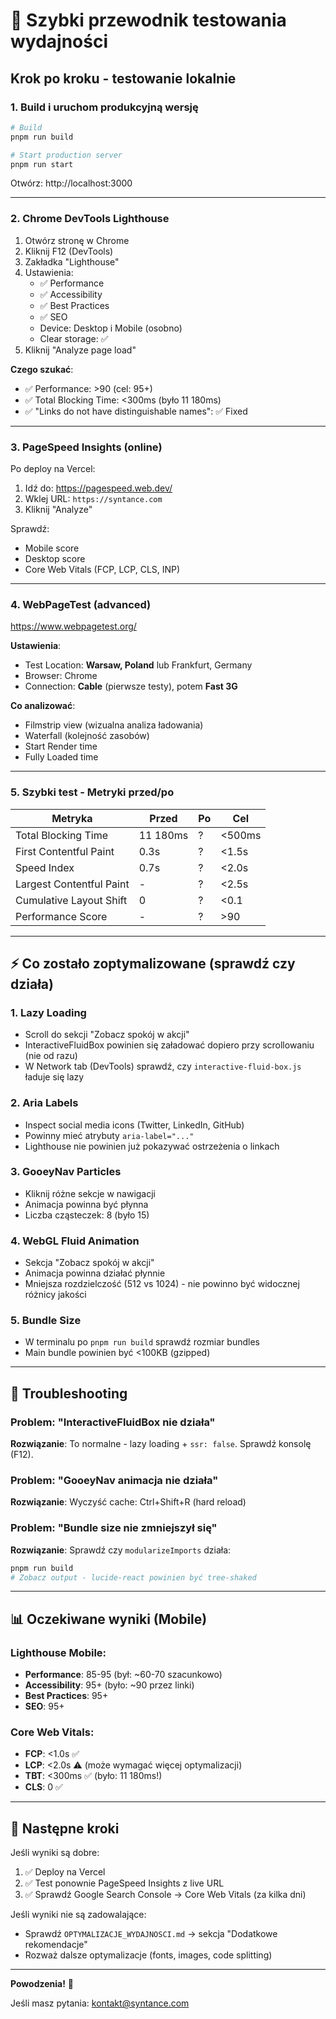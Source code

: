 # 🧪 Szybki przewodnik testowania wydajności

## Krok po kroku - testowanie lokalnie

### 1. Build i uruchom produkcyjną wersję

```bash
# Build
pnpm run build

# Start production server
pnpm run start
```

Otwórz: http://localhost:3000

---

### 2. Chrome DevTools Lighthouse

1. Otwórz stronę w Chrome
2. Kliknij F12 (DevTools)
3. Zakładka "Lighthouse"
4. Ustawienia:
   - ✅ Performance
   - ✅ Accessibility
   - ✅ Best Practices
   - ✅ SEO
   - Device: Desktop i Mobile (osobno)
   - Clear storage: ✅
5. Kliknij "Analyze page load"

**Czego szukać**:
- ✅ Performance: >90 (cel: 95+)
- ✅ Total Blocking Time: <300ms (było 11 180ms)
- ✅ "Links do not have distinguishable names": ✅ Fixed

---

### 3. PageSpeed Insights (online)

Po deploy na Vercel:

1. Idź do: https://pagespeed.web.dev/
2. Wklej URL: `https://syntance.com`
3. Kliknij "Analyze"

Sprawdź:
- Mobile score
- Desktop score
- Core Web Vitals (FCP, LCP, CLS, INP)

---

### 4. WebPageTest (advanced)

https://www.webpagetest.org/

**Ustawienia**:
- Test Location: **Warsaw, Poland** lub Frankfurt, Germany
- Browser: Chrome
- Connection: **Cable** (pierwsze testy), potem **Fast 3G**

**Co analizować**:
- Filmstrip view (wizualna analiza ładowania)
- Waterfall (kolejność zasobów)
- Start Render time
- Fully Loaded time

---

### 5. Szybki test - Metryki przed/po

| Metryka | Przed | Po | Cel |
|---------|-------|-----|-----|
| Total Blocking Time | 11 180ms | ? | <500ms |
| First Contentful Paint | 0.3s | ? | <1.5s |
| Speed Index | 0.7s | ? | <2.0s |
| Largest Contentful Paint | - | ? | <2.5s |
| Cumulative Layout Shift | 0 | ? | <0.1 |
| Performance Score | - | ? | >90 |

---

## ⚡ Co zostało zoptymalizowane (sprawdź czy działa)

### 1. **Lazy Loading**
- Scroll do sekcji "Zobacz spokój w akcji"
- InteractiveFluidBox powinien się załadować dopiero przy scrollowaniu (nie od razu)
- W Network tab (DevTools) sprawdź, czy `interactive-fluid-box.js` ładuje się lazy

### 2. **Aria Labels**
- Inspect social media icons (Twitter, LinkedIn, GitHub)
- Powinny mieć atrybuty `aria-label="..."`
- Lighthouse nie powinien już pokazywać ostrzeżenia o linkach

### 3. **GooeyNav Particles**
- Kliknij różne sekcje w nawigacji
- Animacja powinna być płynna
- Liczba cząsteczek: 8 (było 15)

### 4. **WebGL Fluid Animation**
- Sekcja "Zobacz spokój w akcji"
- Animacja powinna działać płynnie
- Mniejsza rozdzielczość (512 vs 1024) - nie powinno być widocznej różnicy jakości

### 5. **Bundle Size**
- W terminalu po `pnpm run build` sprawdź rozmiar bundles
- Main bundle powinien być <100KB (gzipped)

---

## 🐛 Troubleshooting

### Problem: "InteractiveFluidBox nie działa"
**Rozwiązanie**: To normalne - lazy loading + `ssr: false`. Sprawdź konsolę (F12).

### Problem: "GooeyNav animacja nie działa"
**Rozwiązanie**: Wyczyść cache: Ctrl+Shift+R (hard reload)

### Problem: "Bundle size nie zmniejszył się"
**Rozwiązanie**: Sprawdź czy `modularizeImports` działa:
```bash
pnpm run build
# Zobacz output - lucide-react powinien być tree-shaked
```

---

## 📊 Oczekiwane wyniki (Mobile)

### Lighthouse Mobile:
- **Performance**: 85-95 (był: ~60-70 szacunkowo)
- **Accessibility**: 95+ (było: ~90 przez linki)
- **Best Practices**: 95+
- **SEO**: 95+

### Core Web Vitals:
- **FCP**: <1.0s ✅
- **LCP**: <2.0s ⚠️ (może wymagać więcej optymalizacji)
- **TBT**: <300ms ✅ (było: 11 180ms!)
- **CLS**: 0 ✅

---

## 🎯 Następne kroki

Jeśli wyniki są dobre:
1. ✅ Deploy na Vercel
2. ✅ Test ponownie PageSpeed Insights z live URL
3. ✅ Sprawdź Google Search Console → Core Web Vitals (za kilka dni)

Jeśli wyniki nie są zadowalające:
- Sprawdź `OPTYMALIZACJE_WYDAJNOSCI.md` → sekcja "Dodatkowe rekomendacje"
- Rozważ dalsze optymalizacje (fonts, images, code splitting)

---

**Powodzenia!** 🚀

Jeśli masz pytania: kontakt@syntance.com

